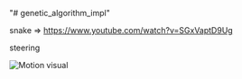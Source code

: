 "# genetic_algorithm_impl" 

snake => https://www.youtube.com/watch?v=SGxVaptD9Ug

steering

![Motion visual](https://i.gyazo.com/363f671aa551894fea7cb37197fa7614.gif)
